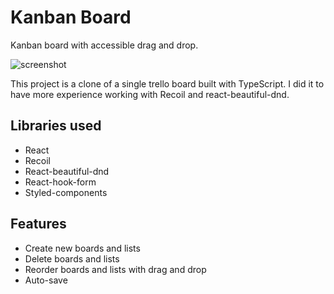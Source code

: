 # Kanban Board
Kanban board with accessible drag and drop.

![screenshot](https://user-images.githubusercontent.com/95117711/183658800-7d47e1e4-3089-4d3c-b690-55213444bd55.gif)

This project is a clone of a single trello board built with TypeScript. I did it to have more experience working with Recoil and react-beautiful-dnd.


## Libraries used
* React
* Recoil
* React-beautiful-dnd
* React-hook-form
* Styled-components

## Features
* Create new boards and lists
* Delete boards and lists
* Reorder boards and lists with drag and drop
* Auto-save
